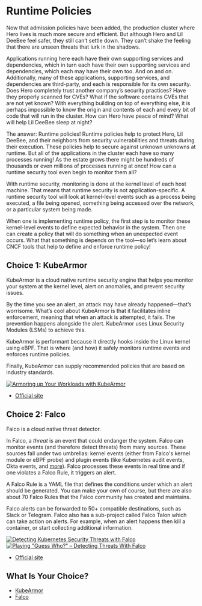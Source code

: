 # Runtime Policies

Now that admission policies have been added, the production cluster where Hero lives is much more secure and efficient. But although Hero and Lil DeeBee feel safer, they still can’t settle down. They can’t shake the feeling that there are unseen threats that lurk in the shadows.

Applications running here each have their own supporting services and dependencies, which in turn each have their own supporting services and dependencies, which each may have their own too. And on and on. Additionally, many of these applications, supporting services, and dependencies are third-party, and each is responsible for its own security. Does Hero completely trust another company’s security practices? Have they properly scanned for CVEs? What if the software contains CVEs that are not yet known? With everything building on top of everything else, it is perhaps impossible to know the origin and contents of each and every bit of code that will run in the cluster. How can Hero have peace of mind? What will help Lil DeeBee sleep at night?

The answer: Runtime policies! Runtime policies help to protect Hero, Lil DeeBee, and their neighbors from security vulnerabilities and threats during their execution. These policies help to secure against unknown unknowns at runtime. But all of the applications in the cluster each have so many processes running! As the estate grows there might be hundreds of thousands or even millions of processes running at once! How can a runtime security tool even begin to monitor them all?

With runtime security, monitoring is done at the kernel level of each host machine. That means that runtime security is not application-specific. A runtime security tool will look at kernel-level events such as a process being executed, a file being opened, something being accessed over the network, or a particular system being made.

When one is implementing runtime policy, the first step is to monitor these kernel-level events to define expected behavior in the system. Then one can create a policy that will do something when an unexpected event occurs. What that something is depends on the tool—so let’s learn about CNCF tools that help to define and enforce runtime policy!

## Choice 1: KubeArmor

KubeArmor is a cloud native runtime security engine that helps you monitor your system at the kernel level, alert on anomalies, and prevent security issues. 

By the time you see an alert, an attack may have already happened—that’s worrisome. What’s cool about KubeArmor is that it facilitates inline enforcement, meaning that when an attack is attempted, it fails. The prevention happens alongside the alert. KubeArmor uses Linux Security Modules (LSMs) to achieve this. 

KubeArmor is performant because it directly hooks inside the Linux kernel using eBPF. That is where (and how) it safely monitors runtime events and enforces runtime policies. 

Finally, KubeArmor can supply recommended policies that are based on industry standards. 


[![Armoring up Your Workloads with KubeArmor](https://img.youtube.com/vi/fHSw-CuYgoY/0.jpg)](https://youtu.be/fHSw-CuYgoY)
* [Official site](https://kubearmor.io)

## Choice 2: Falco

Falco is a cloud native threat detector. 

In Falco, a *threat* is an event that could endanger the system. Falco can monitor events (and therefore detect threats) from many sources. These sources fall under two umbrellas: kernel events (either from Falco's kernel module or eBPF probe) and plugin events (like Kubernetes audit events, Okta events, and [more](https://github.com/falcosecurity/plugins/blob/master/registry.yaml)). Falco processes these events in real time and if one violates a Falco Rule, it triggers an alert. 

A Falco Rule is a YAML file that defines the conditions under which an alert should be generated. You can make your own of course, but there are also about 70 Falco Rules that the Falco community has created and maintains. 

Falco alerts can be forwarded to 50+ compatible destinations, such as Slack or Telegram. Falco also has a sub-project called Falco Talon which can take action on alerts. For example, when an alert happens then kill a container, or start collecting additional information.


[![Detecting Kubernetes Security Threats with Falco](https://img.youtube.com/vi/0tBSKRvH3xo/0.jpg)](https://youtu.be/0tBSKRvH3xo)
[![Playing "Guess Who?" – Detecting Threats With Falco](https://img.youtube.com/vi/ojcMrXiid-I/0.jpg)](https://youtu.be/ojcMrXiid-I)
* [Official site](https://falco.org)

## What Is Your Choice?

* [KubeArmor](kubearmor.md)
* [Falco](falco.md)
